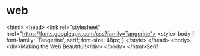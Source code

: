 # web
&lt;html>   &lt;head>     &lt;link rel="stylesheet"           href="https://fonts.googleapis.com/css?family=Tangerine">     &lt;style>       body {         font-family: 'Tangerine', serif;         font-size: 48px;       }     &lt;/style>   &lt;/head>   &lt;body>     &lt;div>Making the Web Beautiful!&lt;/div>   &lt;/body> &lt;/html>Serif

